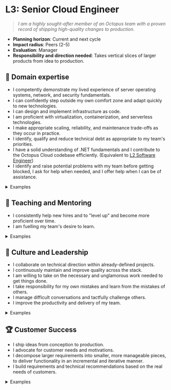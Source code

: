 # L3: Senior Cloud Engineer

> _I am a highly sought-after member of an Octopus team with a proven record of shipping high-quality changes to production._

- **Planning horizon**: Current and next cycle
- **Impact radius**: Peers (2-5)
- **Evaluation**: Manager
- **Responsibility and direction needed**: Takes vertical slices of larger products from idea to production.

## 🦉 Domain expertise

- I competently demonstrate my lived experience of server operating systems, network, and security fundamentals.
- I can confidently step outside my own comfort zone and adapt quickly to new technologies.
- I can design and implement infrastructure as code.
- I am proficient with virtualization, containerization, and serverless technologies.
- I make appropriate scaling, reliability, and maintenance trade-offs as they occur in practice.
- I identify, qualify and reduce technical debt as appropriate to my team's priorities.
- I have a solid understanding of .NET fundamentals and I contribute to the Octopus Cloud codebase efficiently. (Equivalent to [L2 Software Engineer](../Software-Engineering/L2-Software-Engineer.md))
- I identify and raise potential problems with my team before getting blocked, I ask for help when needed, and I offer help when I can be of assistance.

<details>
<summary>Examples</summary>
- I led a small improvement project for Octopus Cloud from pitch to production, collaborating with my team.
- I made pragmatic decisions in order to ship a product. I engaged stakeholders and kept them informed.
- People asked me for my opinion when making technical decisions because I had a proven track record of making wise choices.

</details>

## 🌱 Teaching and Mentoring

- I consistently help new hires and to "level up" and become more proficient over time.
- I am fuelling my team's desire to learn.

<details>
<summary>Examples</summary>
- I saw an opportunity to train others on an aspect of cloud platform, and I followed through to provide a knowledge sharing session.
- I was buddy to a new team member and helped them navigate our systems and culture.
- I used a pairing session as an opportunity to teach and show someone an alternate, cleaner way to implement functionality in an ego-less manner.

</details>

## 🧭 Culture and Leadership

- I collaborate on technical direction within already-defined projects.
- I continuously maintain and improve quality across the stack.
- I am willing to take on the necessary and unglamorous work needed to get things done.
- I take responsibility for my own mistakes and learn from the mistakes of others.
- I manage difficult conversations and tactfully challenge others.
- I improve the productivity and delivery of my team.

<details>
<summary>Examples</summary>
- I took on a significant share of unplanned work and other "housekeeping" tasks.
- I spotted a contentious issue that could have gone badly and facilitated everyone toward a decision that resolved the situation.
- I recognised a problem early and got in to fix it even though it wasn't my fault.
- I wrote a clear and concise proposal that persuaded the team to act on my idea.

</details>

## 🏆 Customer Success

- I ship ideas from conception to production.
- I advocate for customer needs and motivations.
- I decompose larger requirements into smaller, more manageable pieces, to deliver functionality in an incremental and iterative manner.
- I build requirements and technical recommendations based on the real needs of customers.

<details>
<summary>Examples</summary>
- I sought input from others outside of my team when planning a change with significant impact, and acted on that feedback.
- I helped unblock the delivery pipeline to make sure we could verify the expected behaviour of the changes we made to production.
- I analyzed metrics to make technical and scope decisions during project planning.

</details>
